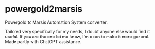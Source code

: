 # powergold2marsis
Powergold to Marsis Automation System converter.

Tailored very specifically for my needs, I doubt anyone else would find it useful. If you are the one let me know, I'm open to make it more general.
Made partly with ChatGPT assistance.


